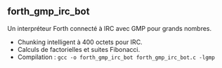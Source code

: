 ## forth_gmp_irc_bot
Un interpréteur Forth connecté à IRC avec GMP pour grands nombres.
- Chunking intelligent à 400 octets pour IRC.
- Calculs de factorielles et suites Fibonacci.
- Compilation : `gcc -o forth_gmp_irc_bot forth_gmp_irc_bot.c -lgmp`
